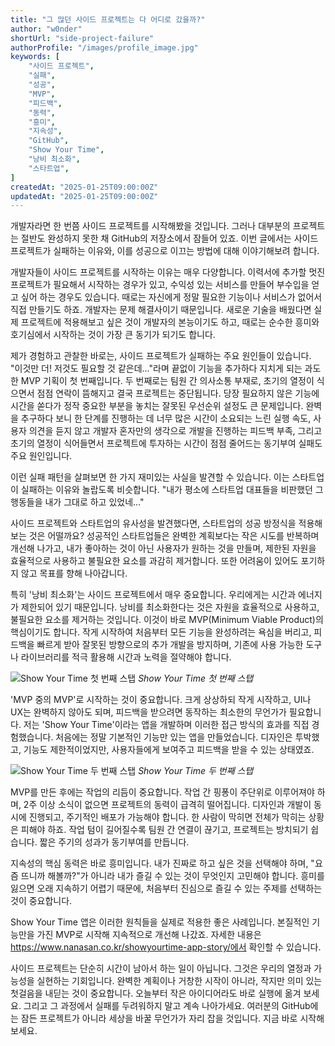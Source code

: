 ```yaml
---
title: "그 많던 사이드 프로젝트는 다 어디로 갔을까?"
author: "w0nder"
shortUrl: "side-project-failure"
authorProfile: "/images/profile_image.jpg"
keywords: [
    "사이드 프로젝트",
    "실패",
    "성공",
    "MVP",
    "피드백",
    "동력",
    "흥미",
    "지속성",
    "GitHub",
    "Show Your Time",
    "낭비 최소화",
    "스타트업",
]
createdAt: "2025-01-25T09:00:00Z"
updatedAt: "2025-01-25T09:00:00Z"
---
```



<link-preview url="https://speakerdeck.com/w0nder_official/geu-manhdeon-saideu-peurojegteuneun-da-eodiro-gasseulgga" title="그 많던 사이드 프로젝트는 다 어디로 갔을까?" target="_blank" image="/posts/11/assets/side-project-failure.png">
</link-preview>


개발자라면 한 번쯤 사이드 프로젝트를 시작해봤을 것입니다. 그러나 대부분의 프로젝트는 절반도 완성하지 못한 채 GitHub의 저장소에서 잠들어 있죠. 이번 글에서는 사이드 프로젝트가 실패하는 이유와, 이를 성공으로 이끄는 방법에 대해 이야기해보려 합니다.

개발자들이 사이드 프로젝트를 시작하는 이유는 매우 다양합니다. 이력서에 추가할 멋진 프로젝트가 필요해서 시작하는 경우가 있고, 수익성 있는 서비스를 만들어 부수입을 얻고 싶어 하는 경우도 있습니다. 때로는 자신에게 정말 필요한 기능이나 서비스가 없어서 직접 만들기도 하죠. 개발자는 문제 해결사이기 때문입니다. 새로운 기술을 배웠다면 실제 프로젝트에 적용해보고 싶은 것이 개발자의 본능이기도 하고, 때로는 순수한 흥미와 호기심에서 시작하는 것이 가장 큰 동기가 되기도 합니다.

제가 경험하고 관찰한 바로는, 사이드 프로젝트가 실패하는 주요 원인들이 있습니다. "이것만 더! 저것도 필요할 것 같은데..."라며 끝없이 기능을 추가하다 지치게 되는 과도한 MVP 기획이 첫 번째입니다. 두 번째로는 팀원 간 의사소통 부재로, 초기의 열정이 식으면서 점점 연락이 뜸해지고 결국 프로젝트는 중단됩니다. 당장 필요하지 않은 기능에 시간을 쏟다가 정작 중요한 부분을 놓치는 잘못된 우선순위 설정도 큰 문제입니다. 완벽을 추구하다 보니 한 단계를 진행하는 데 너무 많은 시간이 소요되는 느린 실행 속도, 사용자 의견을 듣지 않고 개발자 혼자만의 생각으로 개발을 진행하는 피드백 부족, 그리고 초기의 열정이 식어들면서 프로젝트에 투자하는 시간이 점점 줄어드는 동기부여 실패도 주요 원인입니다.

이런 실패 패턴을 살펴보면 한 가지 재미있는 사실을 발견할 수 있습니다. 이는 스타트업이 실패하는 이유와 놀랍도록 비슷합니다. "내가 평소에 스타트업 대표들을 비판했던 그 행동들을 내가 그대로 하고 있었네..."

사이드 프로젝트와 스타트업의 유사성을 발견했다면, 스타트업의 성공 방정식을 적용해보는 것은 어떨까요? 성공적인 스타트업들은 완벽한 계획보다는 작은 시도를 반복하며 개선해 나가고, 내가 좋아하는 것이 아닌 사용자가 원하는 것을 만들며, 제한된 자원을 효율적으로 사용하고 불필요한 요소를 과감히 제거합니다. 또한 어려움이 있어도 포기하지 않고 목표를 향해 나아갑니다.

특히 '낭비 최소화'는 사이드 프로젝트에서 매우 중요합니다. 우리에게는 시간과 에너지가 제한되어 있기 때문입니다. 낭비를 최소화한다는 것은 자원을 효율적으로 사용하고, 불필요한 요소를 제거하는 것입니다. 이것이 바로 MVP(Minimum Viable Product)의 핵심이기도 합니다. 작게 시작하여 처음부터 모든 기능을 완성하려는 욕심을 버리고, 피드백을 빠르게 받아 잘못된 방향으로의 추가 개발을 방지하며, 기존에 사용 가능한 도구나 라이브러리를 적극 활용해 시간과 노력을 절약해야 합니다.

![Show Your Time 첫 번째 스탭](/posts/11/assets/first-step.png)
*Show Your Time 첫 번째 스탭*

'MVP 중의 MVP'로 시작하는 것이 중요합니다. 크게 상상하되 작게 시작하고, UI나 UX는 완벽하지 않아도 되며, 피드백을 받으려면 동작하는 최소한의 무언가가 필요합니다. 저는 'Show Your Time'이라는 앱을 개발하며 이러한 접근 방식의 효과를 직접 경험했습니다. 처음에는 정말 기본적인 기능만 있는 앱을 만들었습니다. 디자인은 투박했고, 기능도 제한적이었지만, 사용자들에게 보여주고 피드백을 받을 수 있는 상태였죠.

![Show Your Time 두 번째 스탭](/posts/11/assets/second-step.png)
*Show Your Time 두 번째 스탭*

MVP를 만든 후에는 작업의 리듬이 중요합니다. 작업 간 핑퐁이 주단위로 이루어져야 하며, 2주 이상 소식이 없으면 프로젝트의 동력이 급격히 떨어집니다. 디자인과 개발이 동시에 진행되고, 주기적인 배포가 가능해야 합니다. 한 사람이 막히면 전체가 막히는 상황은 피해야 하죠. 작업 텀이 길어질수록 팀원 간 연결이 끊기고, 프로젝트는 방치되기 쉽습니다. 짧은 주기의 성과가 동기부여를 만듭니다.

지속성의 핵심 동력은 바로 흥미입니다. 내가 진짜로 하고 싶은 것을 선택해야 하며, "요즘 뜨니까 해볼까?"가 아니라 내가 즐길 수 있는 것이 무엇인지 고민해야 합니다. 흥미를 잃으면 오래 지속하기 어렵기 때문에, 처음부터 진심으로 즐길 수 있는 주제를 선택하는 것이 중요합니다.

Show Your Time 앱은 이러한 원칙들을 실제로 적용한 좋은 사례입니다. 본질적인 기능만을 가진 MVP로 시작해 지속적으로 개선해 나갔죠. 자세한 내용은 https://www.nanasan.co.kr/showyourtime-app-story/에서 확인할 수 있습니다.

사이드 프로젝트는 단순히 시간이 남아서 하는 일이 아닙니다. 그것은 우리의 열정과 가능성을 실현하는 기회입니다. 완벽한 계획이나 거창한 시작이 아니라, 작지만 의미 있는 첫걸음을 내딛는 것이 중요합니다. 오늘부터 작은 아이디어라도 바로 실행에 옮겨 보세요. 그리고 그 과정에서 실패를 두려워하지 말고 계속 나아가세요. 여러분의 GitHub에는 잠든 프로젝트가 아니라 세상을 바꿀 무언가가 자리 잡을 것입니다. 지금 바로 시작해보세요.

